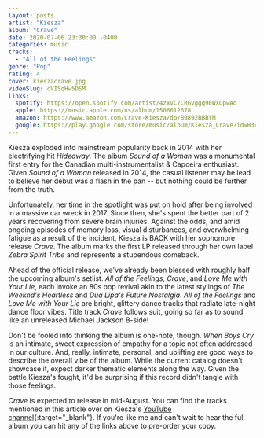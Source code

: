 ```yaml
---
layout: posts
artist: "Kiesza"
album: "Crave"
date: 2020-07-06 23:30:00 -0400
categories: music
tracks:
  - "All of the Feelings"
genre: "Pop"
rating: 4
cover: kieszacrave.jpg
videoSlug: cVISqHw5DSM
links:
  spotify: https://open.spotify.com/artist/4zxvC7CRGvggq9EWXOpwAo
  apple: https://music.apple.com/us/album/1506612678
  amazon: https://www.amazon.com/Crave-Kiesza/dp/B0892BBBYM
  google: https://play.google.com/store/music/album/Kiesza_Crave?id=B3ccc4wovv5slbpm6synpktidum&hl=en_US
---
```


Kiesza exploded into mainstream popularity back in 2014 with her electrifying hit _Hideaway_.  The album _Sound of a Woman_ was a monumental first entry for the Canadian multi-instrumentalist & Capoeira enthusiast.  Given _Sound of a Woman_ released in 2014, the casual listener may be lead to believe her debut was a flash in the pan -- but nothing could be further from the truth.

Unfortunately, her time in the spotlight was put on hold after being involved in a massive car wreck in 2017.  Since then, she's spent the better part of 2 years recovering from severe brain injuries.  Against the odds, and amid ongoing episodes of memory loss, visual disturbances, and overwhelming fatigue as a result of the incident, Kiesza is BACK with her sophomore release _Crave_.  The album marks the first LP released through her own label _Zebra Spirit Tribe_ and represents a stupendous comeback.

Ahead of the official release, we've already been blessed with roughly half the upcoming album's setlist.  _All of the Feelings_, _Crave_, and _Love Me with Your Lie_, each invoke an 80s pop revival akin to the latest stylings of _The Weeknd's Heartless_ and _Dua Lipa's Future Nostalgia_.  _All of the Feelings_ and _Love Me with Your Lie_ are bright, glittery dance tracks that radiate late-night dance floor vibes.  Title track _Crave_ follows suit, going so far as to sound like an unreleased Michael Jackson B-side!

Don't be fooled into thinking the album is one-note, though.  _When Boys Cry_ is an intimate, sweet expression of empathy for a topic not often addressed in our culture.  And, really, intimate, personal, and uplifting are good ways to describe the overall vibe of the album.  While the current catalog doesn't showcase it, expect darker thematic elements along the way.  Given the battle Kiesza's fought, it'd be surprising if this record didn't tangle with those feelings.

_Crave_ is expected to release in mid-August.  You can find the tracks mentioned in this article over on Kiesza's [YouTube channel](https://www.youtube.com/channel/UC-h7O5eERbl6lLuOgYJ0GbQ){:target="_blank"}.  If you're like me and can't wait to hear the full album you can hit any of the links above to pre-order your copy.
